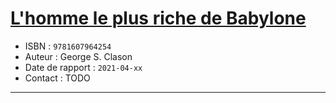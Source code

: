 # [L'homme le plus riche de Babylone](https://www.goodreads.com/book/show/14487428-l-homme-le-plus-riche-de-babylone)
- ISBN : `9781607964254`
- Auteur : George S. Clason
- Date de rapport : `2021-04-xx`
- Contact : TODO

---


